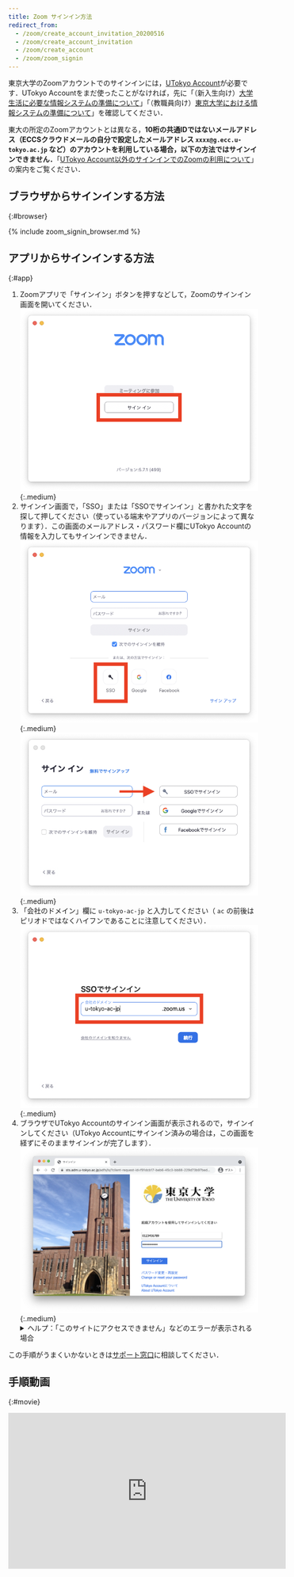 ```yaml
---
title: Zoom サインイン方法
redirect_from:
  - /zoom/create_account_invitation_20200516
  - /zoom/create_account_invitation
  - /zoom/create_account
  - /zoom/zoom_signin
---
```


東京大学のZoomアカウントでのサインインには，[UTokyo Account](/utokyo_account/)が必要です．UTokyo Accountをまだ使ったことがなければ，先に「（新入生向け）[大学生活に必要な情報システムの準備について](/oc/)」「（教職員向け）[東京大学における情報システムの準備について](/faculty_members)」を確認してください．

<div class="box">
東大の所定のZoomアカウントとは異なる，<strong class="alert">10桁の共通IDではないメールアドレス（ECCSクラウドメールの自分で設定したメールアドレス <code>xxxx@g.ecc.u-tokyo.ac.jp</code> など）のアカウントを利用している場合，以下の方法ではサインインできません．</strong>「<a href="/notice/zoom-address-new">UTokyo Account以外のサインインでのZoomの利用について</a>」の案内をご覧ください．
</div>

## ブラウザからサインインする方法
{:#browser}

{% include zoom_signin_browser.md %}

## アプリからサインインする方法
{:#app}

1. Zoomアプリで「サインイン」ボタンを押すなどして，Zoomのサインイン画面を開いてください．
![](4.png){:.medium}
1. サインイン画面で，「SSO」または「SSOでサインイン」と書かれた文字を探して押してください（使っている端末やアプリのバージョンによって異なります）．この画面のメールアドレス・パスワード欄にUTokyo Accountの情報を入力してもサインインできません．
![](5.png){:.medium}
![](6.png){:.medium}
1. 「会社のドメイン」欄に `u-tokyo-ac-jp` と入力してください（ `ac` の前後はピリオドではなくハイフンであることに注意してください）．
![](7.png){:.medium}
1. ブラウザでUTokyo Accountのサインイン画面が表示されるので，サインインしてください（UTokyo Accountにサインイン済みの場合は，この画面を経ずにそのままサインインが完了します）．
![](2.png){:.medium}
    <details>
        <summary>ヘルプ：「このサイトにアクセスできません」などのエラーが表示される場合</summary>
        ブラウザで「このサイトにアクセスできません」「申し訳ございません。このページに到達できません」「サーバが見つかりません」「アクセスしようとしているサイトが見つけられません」などのエラーが表示される場合は，上の手順で「会社のドメイン」を正しく入力できていません．Zoomアプリの画面に戻り，「会社のドメイン」欄に<code>u-tokyo-ac-jp</code>と入力しているか，もう一度確認してください．特に，<code>ac</code>の前後はピリオドではなくハイフンであることに注意してください．
    </details>

この手順がうまくいかないときは<a href="/support/">サポート窓口</a>に相談してください．

## 手順動画
{:#movie}
<div style="text-align: center">
<iframe width="560" height="315" src="https://www.youtube.com/embed/qjYlm13LTEE" title="YouTube video player" frameborder="0" allow="accelerometer; autoplay; clipboard-write; encrypted-media; gyroscope; picture-in-picture" allowfullscreen></iframe>
</div>

